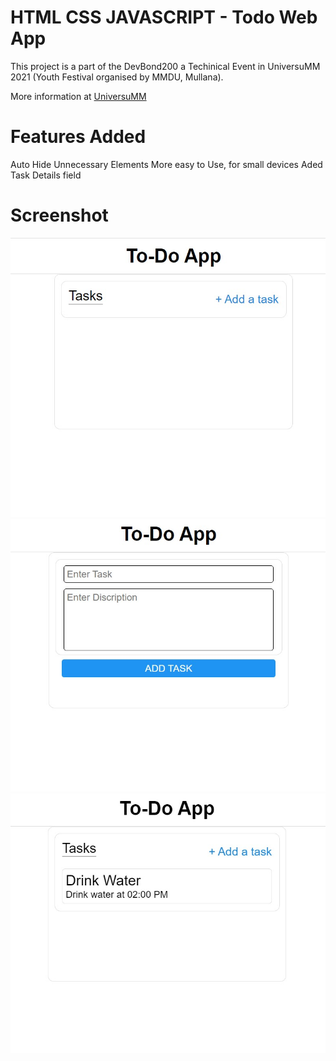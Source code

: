 # HTML CSS JAVASCRIPT - Todo Web App

This project is a part of the DevBond200 a Techinical Event in UniversuMM 2021 (Youth Festival organised by MMDU, Mullana).

More information at [UniversuMM](https://universumm.mmumullana.org/technical.php)

# Features Added
Auto Hide Unnecessary Elements
More easy to Use, for small devices
Aded Task Details field


# Screenshot

![Alt text](/img/1.jpg?raw=true "Optional Title")
![Alt text](/img/2.jpg?raw=true "Optional Title")
![Alt text](/img/3.jpg?raw=true "Optional Title")

